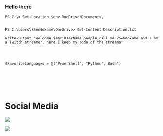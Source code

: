 ### Hello there



```
PS C:\> Set-Location $env:OneDrive\Documents\


PS C:\Users\ZSendokame\OneDrive> Get-Content Description.txt

Write-Output "Welcome $env:UserName people call me ZSendokame and I am a Twitch streamer, here I keep my code of the streams"




$FavoriteLanguages = @("PowerShell", "Python", Bash")



```


<br><br>

# Social Media
<a href="https://www.twitch.tv/ZSendokame"><img src="https://img.shields.io/badge/Twitch-ZSendokame-purple"/>

<a href="https://discord.gg/pSUCuvn3wj"><img src="https://img.shields.io/badge/Discord-World%20Hacking-gray"/>
  
